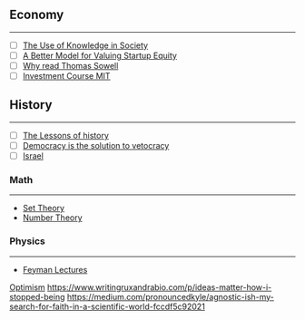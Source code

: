 ## Economy
---
- [ ]  [The Use of Knowledge in Society](https://t.co/rIy6EezkyK)
- [ ]  [A Better Model for Valuing Startup Equity](https://www.varunsrinivasan.com/2022/05/23/a-better-model-for-valuing-startup-equity)
- [ ] [Why read Thomas Sowell](https://t.co/ZoNiD75no3)
- [ ] [Investment Course MIT](https://ocw.mit.edu/courses/15-433-investments-spring-2003/pages/lecture-notes/)
## History
---
- [ ] [The Lessons of history](https://www.amazon.com/Lessons-History-Will-Durant/dp/143914995X)
- [ ] [Democracy is the solution to vetocracy](https://www.sambowman.co/p/democracy-is-the-solution-to-vetocracy)
- [ ] [Israel](https://www.tabletmag.com/sections/israel-middle-east/articles/israel-insider-guide)

### Math
---
- [Set Theory](https://www.rareskills.io/post/set-theory)
- [Number Theory](https://explained-from-first-principles.com/number-theory/)

### Physics
---
- [Feyman Lectures](https://www.feynmanlectures.caltech.edu/#footnote_source_4)

[Optimism](https://stephango.com/optimism)
https://www.writingruxandrabio.com/p/ideas-matter-how-i-stopped-being
https://medium.com/pronouncedkyle/agnostic-ish-my-search-for-faith-in-a-scientific-world-fccdf5c92021
